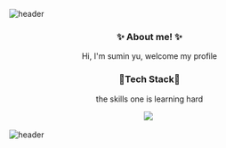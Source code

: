 ![header](https://capsule-render.vercel.app/api?type=soft&color=FFBCD3&height=40&section=header&fontSize=90)





<h3 align="center">✨ About me! ✨</h3>

<p align="center">Hi, I'm sumin yu, welcome my profile</p>



<h3 align="center">🤍Tech Stack🤍</h3>

<p align="center">the skills one is learning hard</p>
<p align="center"><img src="https://img.shields.io/badge/Python-376AB?style=flat-square&logo=Python&logoColor=white"/></a>&nbsp</h3> 












![header](https://capsule-render.vercel.app/api?type=soft&color=FFBCD3&height=40&section=header&fontSize=90)
